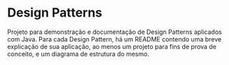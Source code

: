 # Design Patterns

Projeto para demonstração e documentação de Design Patterns aplicados com Java. Para cada Design Pattern, há um README contendo uma breve explicação de sua aplicação, ao menos um projeto para fins de prova de conceito, e um diagrama de estrutura do mesmo. 